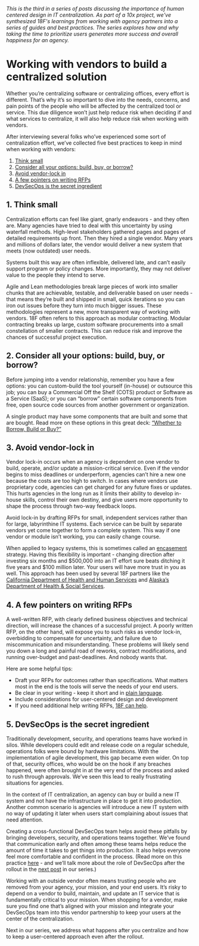 
_This is the third in a series of posts discussing the importance of human centered design in IT centralization. As part of a 10x project, we've synthesized 18F's learnings from working with agency partners into a series of guides and best practices. The series explores how and why taking the time to prioritize users generates more success and overall happiness for an agency._


# Working with vendors to build a centralized solution
Whether you’re centralizing software or centralizing offices, every effort is different. That’s why it’s so important to dive into the needs, concerns, and pain points of the people who will be affected by the centralized tool or service. This due diligence won’t just help reduce risk when deciding if and what services to centralize, it will also help reduce risk when working with vendors. 

After interviewing several folks who’ve experienced some sort of centralization effort, we’ve collected five best practices to keep in mind when working with vendors:  

1. [Think small](#1-think-small)
2. [Consider all your options: build, buy, or borrow?](#2-consider-all-your-options-build-buy-or-borrow)
3. [Avoid vendor-lock in ](#3-avoid-vendor-lock-in)
4. [A few pointers on writing RFPs](#4-a-few-pointers-on-writing-rfps)
5. [DevSecOps is the secret ingredient ](#5-devsecops-is-the-secret-ingredient)


## 1. Think small
Centralization efforts can feel like giant, gnarly endeavors - and they often are. Many agencies have tried to deal with this uncertainty by using waterfall methods. High-level stakeholders gathered pages and pages of detailed requirements up front. Then they hired a single vendor. Many years and millions of dollars later, the vendor would deliver a new system that meets (now outdated) user needs. 

Systems built this way are often inflexible, delivered late, and can’t easily support program or policy changes. More importantly, they may not deliver value to the people they intend to serve. 

Agile and Lean methodologies break large pieces of work into smaller chunks that are achievable, testable, and deliverable based on user needs - that means they’re built and shipped in small, quick iterations so you can iron out issues before they turn into much bigger issues. These methodologies represent a new, more transparent way of working with vendors. 
18F often refers to this approach as modular contracting. Modular contracting breaks up large, custom software procurements into a small constellation of smaller contracts. This can reduce risk and improve the chances of successful project execution.


## 2. Consider all your options: build, buy, or borrow?
Before jumping into a vendor relationship, remember you have a few options: you can custom-build the tool yourself (in-house) or outsource this job; you can buy a Commercial Off the Shelf (COTS) product or Software as a Service (SaaS); or you can “borrow” certain software components from free, open source code sources from another government or organization. 

A single product may have some components that are built and some that are bought. Read more on these options in this great deck: [“Whether to Borrow, Build or Buy?”](https://github.com/18F/HCD_for_IT_Centralization/blob/master/Whether%20to%20Build%2C%20Buy%20or%20Borrow_.pdf)


## 3. Avoid vendor-lock in 
Vendor lock-in occurs when an agency is dependent on one vendor to build, operate, and/or update a mission-critical service. Even if the vendor begins to miss deadlines or underperform, agencies can’t hire a new one because the costs are too high to switch. In cases where vendors use proprietary code, agencies can get charged for any future fixes or updates. This hurts agencies in the long run as it limits their ability to develop in-house skills, control their own destiny, and give users more opportunity to shape the process through two-way feedback loops. 

Avoid lock-in by drafting RFPs for small, independent services rather than for large, labyrinthine IT systems. Each service can be built by separate vendors yet come together to form a complete system. This way if one vendor or module isn’t working, you can easily change course. 

When applied to legacy systems, this is sometimes called an [encasement](https://18f.gsa.gov/2014/09/08/the-encasement-strategy-on-legacy-systems-and-the/) strategy. Having this flexibility is important - changing direction after investing six months and $500,000 into an IT effort sure beats ditching it five years and $100 million later. Your users will have more trust in you as well.
This approach has been used by several 18F partners like the [California Department of Health and Human Services](https://18f.gsa.gov/2016/03/22/helping-california-buy-a-new-child-welfare-system/) and [Alaska’s Department of Health & Social Services](https://18f.gsa.gov/2017/09/12/how-alaska-is-using-transparency/). 


## 4. A few pointers on writing RFPs 
A well-written RFP, with clearly defined business objectives and technical direction, will increase the chances of a successful project. A poorly written RFP, on the other hand, will expose you to such risks as vendor lock-in, overbidding to compensate for uncertainty, and failure due to miscommunication and misunderstanding. These problems will likely send you down a long and painful road of reworks, contract modifications, and running over-budget and past-deadlines. And nobody wants that. 

Here are some helpful tips:
* Draft your RFPs for outcomes rather than specifications. What matters most in the end is the tools will serve the needs of your end users. 
* Be clear in your writing - keep it short and in [plain language](https://www.plainlanguage.gov/). 
* Include considerations for user-centered design and development
* If you need additional help writing RFPs, [18F can help](inquiries18f@gsa.gov).

## 5. DevSecOps is the secret ingredient
Traditionally development, security, and operations teams have worked in silos. While developers could edit and release code on a regular schedule, operations folks were bound by hardware limitations. With the implementation of agile development, this gap became even wider. On top of that, security offices, who would be on the hook if any breaches happened, were often brought in at the very end of the process and asked to rush through approvals. We’ve seen this lead to really frustrating situations for agencies. 

In the context of IT centralization, an agency can buy or build a new IT system and not have the infrastructure in place to get it into production. Another common scenario is agencies will introduce a new IT system with no way of updating it later when users start complaining about issues that need attention. 

Creating a cross-functional DevSecOps team helps avoid these pitfalls by bringing developers, security, and operations teams together. We’ve found that communication early and often among these teams helps reduce the amount of time it takes to get things into production. It also helps everyone feel more comfortable and confident in the process. (Read more on this practice [here](https://18f.gsa.gov/2018/01/25/getting-devops-buy-in/) - and we’ll talk more about the role of DevSecOps after the rollout in the [next post](https://github.com/18F/HCD_for_IT_Centralization/blob/master/what_happens_after_you_centralize.md) in our series.) 

Working with an outside vendor often means trusting people who are removed from your agency, your mission, and your end users. It’s risky to depend on a vendor to build, maintain, and update an IT service that is fundamentally critical to your mission. When shopping for a vendor, make sure you find one that’s aligned with your mission and integrate your DevSecOps team into this vendor partnership to keep your users at the center of the centralization. 

Next in our series, we address what happens after you centralize and how to keep a user-centered approach even after the rollout. 
